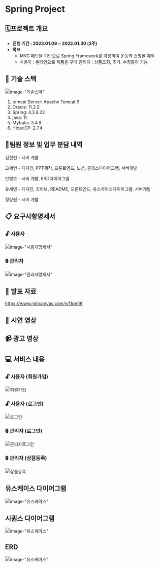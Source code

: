 # Spring Project

## 🗓️프로젝트 개요

- **진행 기간 : 2023.01.09 ~ 2022.01.30 (3주)**
- **목표**
  - MVC 패턴을 기반으로 Spring Framework를 이용하여 운동화 쇼핑몰 제작
  - 사용자 : 온라인으로 제품을 구매
    관리자 : 상품조회, 추가, 수정등이 가능





## :wrench: 기술 스택

![image-"기술스택"](img/TechnologyStack.jpg)

 
1. tomcat Server: Apache Tomcat 9
2. Oracle: 11.2.0
3. Spring: 4.3.9.22
4. java: 11
5. Mybatis: 3.4.6
6. HicariCP: 2.7.4




## 👯팀원 정보 및 업무 분담 내역

김진현 - 서버 개발

고세연 - 디자인, PPT제작, 프론트엔드, 노션, 클래스다이어그램, 서버개발

안병호 - 서버 개발, ERD다이어그램

유세영 - 디자인, 깃허브, README, 프론트엔드, 유스케이스다이어그램, 서버개발

정상원 - 서버 개발





## :clipboard: 요구사항명세서

### :unlock: 사용자
![image-"사용자명세서"](img/user.png)



### :lock: 관리자
![image-"관리자명세서"](img/admin.png)





## :file_folder: 발표 자료

https://www.miricanvas.com/v/11pnl9f



## :information_desk_person: 시연 영상



## :video_camera: 광고 영상









## :computer: 서비스 내용


### :unlock: 사용자 (회원가입)

![회원가입](img/join.gif)


### :unlock: 사용자 (로그인)

![로그인](img/login.gif)


### :lock: 관리자 (로그인)

![관리자로그인](img/adminlogin.gif)


### :lock: 관리자 (상품등록)

![상품등록](img/ProductRegistration.gif)






## 유스케이스 다이어그램

![image-"유스케이스"](img/UseCase.gif)


## 시퀀스 다이어그램

![image-"유스케이스"](img/Sequence.png)


## ERD

![image-"유스케이스"](img/ERD.png)









